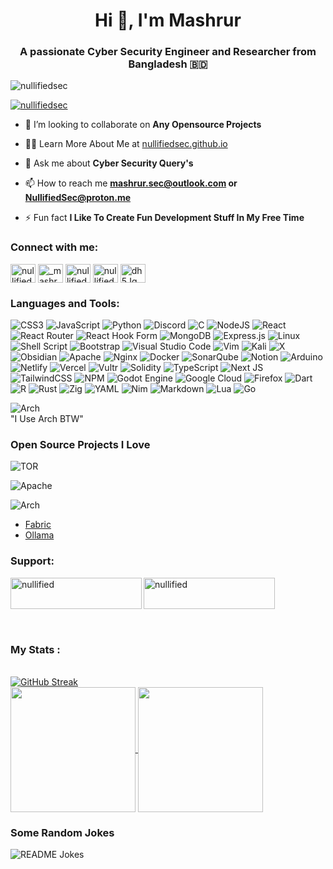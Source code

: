 <h1 align="center">Hi 👋, I'm Mashrur</h1>
<h3 align="center">A passionate Cyber Security Engineer and Researcher from Bangladesh 🇧🇩</h3>

<p align="left"> <img src="https://komarev.com/ghpvc/?username=nullifiedsec&label=Profile%20views&color=0e75b6&style=flat" alt="nullifiedsec" /> </p>

<p align="left"> <a href="https://github.com/ryo-ma/github-profile-trophy"><img src="https://github-profile-trophy.vercel.app/?username=nullifiedsec&theme=juicyfresh&no-frame=false&no-bg=true&margin-w=10" alt="nullifiedsec" /></a> </p>



- 👯 I’m looking to collaborate on **Any Opensource Projects**

- 👨‍💻 Learn More About Me at [nullifiedsec.github.io](nullifiedsec.github.io)

- 💬 Ask me about **Cyber Security Query's**

- 📫 How to reach me **mashrur.sec@outlook.com or NullifiedSec@proton.me**

- ⚡ Fun fact **I Like To Create Fun Development Stuff In My Free Time**

<h3 align="left">Connect with me:</h3>
<p align="left">
<a href="https://dev.to/nullifiedsec" target="blank"><img align="center" src="https://raw.githubusercontent.com/rahuldkjain/github-profile-readme-generator/master/src/images/icons/Social/devto.svg" alt="nullifiedsec" height="30" width="40" /></a>
<a href="https://twitter.com/_mashrurrahman_" target="blank"><img align="center" src="https://raw.githubusercontent.com/rahuldkjain/github-profile-readme-generator/master/src/images/icons/Social/twitter.svg" alt="_mashrurrahman_" height="30" width="40" /></a>
<a href="https://fb.com/nullifiedsec" target="blank"><img align="center" src="https://raw.githubusercontent.com/rahuldkjain/github-profile-readme-generator/master/src/images/icons/Social/facebook.svg" alt="nullifiedsec" height="30" width="40" /></a>
<a href="https://www.youtube.com/c/nullifiedsec" target="blank"><img align="center" src="https://raw.githubusercontent.com/rahuldkjain/github-profile-readme-generator/master/src/images/icons/Social/youtube.svg" alt="nullifiedsec" height="30" width="40" /></a>
<a href="https://discord.gg/dh5JqM7JeJ" target="blank"><img align="center" src="https://raw.githubusercontent.com/rahuldkjain/github-profile-readme-generator/master/src/images/icons/Social/discord.svg" alt="dh5JqM7JeJ" height="30" width="40" /></a>
</p>

<h3 align="left">Languages and Tools:</h3>

![CSS3](https://img.shields.io/badge/css3-%231572B6.svg?style=for-the-badge&logo=css3&logoColor=white)
![JavaScript](https://img.shields.io/badge/javascript-%23323330.svg?style=for-the-badge&logo=javascript&logoColor=%23F7DF1E)
![Python](https://img.shields.io/badge/python-3670A0?style=for-the-badge&logo=python&logoColor=ffdd54)
![Discord](https://img.shields.io/badge/Discord-%235865F2.svg?style=for-the-badge&logo=discord&logoColor=white)
![C](https://img.shields.io/badge/c-%2300599C.svg?style=for-the-badge&logo=c&logoColor=white)
![NodeJS](https://img.shields.io/badge/node.js-6DA55F?style=for-the-badge&logo=node.js&logoColor=white)
![React](https://img.shields.io/badge/react-%2320232a.svg?style=for-the-badge&logo=react&logoColor=%2361DAFB)
![React Router](https://img.shields.io/badge/React_Router-CA4245?style=for-the-badge&logo=react-router&logoColor=white)
![React Hook Form](https://img.shields.io/badge/React%20Hook%20Form-%23EC5990.svg?style=for-the-badge&logo=reacthookform&logoColor=white)
![MongoDB](https://img.shields.io/badge/MongoDB-%234ea94b.svg?style=for-the-badge&logo=mongodb&logoColor=white)
![Express.js](https://img.shields.io/badge/express.js-%23404d59.svg?style=for-the-badge&logo=express&logoColor=%2361DAFB)
![Linux](https://img.shields.io/badge/Linux-FCC624?style=for-the-badge&logo=linux&logoColor=black)
![Shell Script](https://img.shields.io/badge/shell_script-%23121011.svg?style=for-the-badge&logo=gnu-bash&logoColor=white)
![Bootstrap](https://img.shields.io/badge/bootstrap-%238511FA.svg?style=for-the-badge&logo=bootstrap&logoColor=white)
![Visual Studio Code](https://img.shields.io/badge/Visual%20Studio%20Code-0078d7.svg?style=for-the-badge&logo=visual-studio-code&logoColor=white)
![Vim](https://img.shields.io/badge/VIM-%2311AB00.svg?style=for-the-badge&logo=vim&logoColor=white)
![Kali](https://img.shields.io/badge/Kali-268BEE?style=for-the-badge&logo=kalilinux&logoColor=white)
![X](https://img.shields.io/badge/X-%23000000.svg?style=for-the-badge&logo=X&logoColor=white)
![Obsidian](https://img.shields.io/badge/Obsidian-%23483699.svg?style=for-the-badge&logo=obsidian&logoColor=white)
![Apache](https://img.shields.io/badge/apache-%23D42029.svg?style=for-the-badge&logo=apache&logoColor=white)
![Nginx](https://img.shields.io/badge/nginx-%23009639.svg?style=for-the-badge&logo=nginx&logoColor=white)
![Docker](https://img.shields.io/badge/docker-%230db7ed.svg?style=for-the-badge&logo=docker&logoColor=white)
![SonarQube](https://img.shields.io/badge/SonarQube-black?style=for-the-badge&logo=sonarqube&logoColor=4E9BCD)
![Notion](https://img.shields.io/badge/Notion-%23000000.svg?style=for-the-badge&logo=notion&logoColor=white)
![Arduino](https://img.shields.io/badge/-Arduino-00979D?style=for-the-badge&logo=Arduino&logoColor=white)
![Netlify](https://img.shields.io/badge/netlify-%23000000.svg?style=for-the-badge&logo=netlify&logoColor=#00C7B7)
![Vercel](https://img.shields.io/badge/vercel-%23000000.svg?style=for-the-badge&logo=vercel&logoColor=white)
![Vultr](https://img.shields.io/badge/Vultr-007BFC.svg?style=for-the-badge&logo=vultr)
![Solidity](https://img.shields.io/badge/Solidity-%23363636.svg?style=for-the-badge&logo=solidity&logoColor=white)
![TypeScript](https://img.shields.io/badge/typescript-%23007ACC.svg?style=for-the-badge&logo=typescript&logoColor=white)
![Next JS](https://img.shields.io/badge/Next-black?style=for-the-badge&logo=next.js&logoColor=white)
![TailwindCSS](https://img.shields.io/badge/tailwindcss-%2338B2AC.svg?style=for-the-badge&logo=tailwind-css&logoColor=white)
![NPM](https://img.shields.io/badge/NPM-%23CB3837.svg?style=for-the-badge&logo=npm&logoColor=white)
![Godot Engine](https://img.shields.io/badge/GODOT-%23FFFFFF.svg?style=for-the-badge&logo=godot-engine)
![Google Cloud](https://img.shields.io/badge/GoogleCloud-%234285F4.svg?style=for-the-badge&logo=google-cloud&logoColor=white)
![Firefox](https://img.shields.io/badge/Firefox-FF7139?style=for-the-badge&logo=Firefox-Browser&logoColor=white)
![Dart](https://img.shields.io/badge/dart-%230175C2.svg?style=for-the-badge&logo=dart&logoColor=white)
![R](https://img.shields.io/badge/r-%23276DC3.svg?style=for-the-badge&logo=r&logoColor=white)
![Rust](https://img.shields.io/badge/rust-%23000000.svg?style=for-the-badge&logo=rust&logoColor=white)
![Zig](https://img.shields.io/badge/Zig-%23F7A41D.svg?style=for-the-badge&logo=zig&logoColor=white)
![YAML](https://img.shields.io/badge/yaml-%23ffffff.svg?style=for-the-badge&logo=yaml&logoColor=151515)
![Nim](https://img.shields.io/badge/nim-%23FFE953.svg?style=for-the-badge&logo=nim&logoColor=white)
![Markdown](https://img.shields.io/badge/markdown-%23000000.svg?style=for-the-badge&logo=markdown&logoColor=white)
![Lua](https://img.shields.io/badge/lua-%232C2D72.svg?style=for-the-badge&logo=lua&logoColor=white)
![Go](https://img.shields.io/badge/go-%2300ADD8.svg?style=for-the-badge&logo=go&logoColor=white)


![Arch](https://img.shields.io/badge/Arch%20Linux-1793D1?logo=arch-linux&logoColor=fff&style=for-the-badge)<br>"I Use Arch BTW"

### Open Source Projects I Love
![TOR](https://img.shields.io/badge/tor-%237E4798.svg?style=for-the-badge&logo=tor-project&logoColor=white)

![Apache](https://img.shields.io/badge/apache-%23D42029.svg?style=for-the-badge&logo=apache&logoColor=white)

![Arch](https://img.shields.io/badge/Arch%20Linux-1793D1?logo=arch-linux&logoColor=fff&style=for-the-badge)

- [Fabric](https://github.com/danielmiessler/fabric)
- [Ollama](https://github.com/ollama/ollama)


<h3 align="left">Support:</h3>
<p><a href="https://www.buymeacoffee.com/nullified"> <img align="left" src="https://cdn.buymeacoffee.com/buttons/v2/default-yellow.png" height="50" width="210" alt="nullified" /></a><a href="https://ko-fi.com/nullified"> <img align="left" src="https://cdn.ko-fi.com/cdn/kofi3.png?v=3" height="50" width="210" alt="nullified" /></a></p><br><br>

<br><br>
### My Stats :
<br>[![GitHub Streak](https://github-readme-streak-stats-sigma-seven.vercel.app?user=NullifiedSec&theme=highcontrast&border_radius=50&card_width=550)](https://git.io/streak-stats)<br>
<a href="https://github.com/anuraghazra/github-readme-stats">
  <img height=200 align="center" src="https://github-readme-stats.vercel.app/api?username=NullifiedSec&theme=highcontrast" />
</a>
<a href="https://github.com/NullifiedSec/raka.sh">
  <img height=200 align="center" src="https://github-readme-stats.vercel.app/api/top-langs?username=NullifiedSec&layout=compact&langs_count=8&card_width=320&theme=highcontrast" />
</a>


### Some Random Jokes
<img align="center" src="https://readme-jokes.vercel.app/api" alt="README Jokes">

